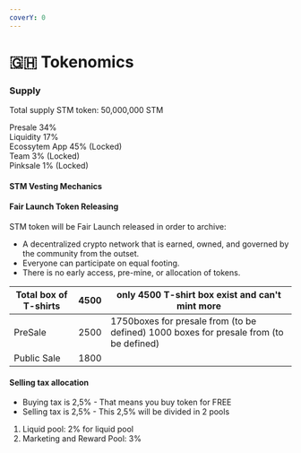 ```yaml
---
coverY: 0
---
```


# 🇬🇭 Tokenomics

### Supply

Total supply STM token: 50,000,000 STM

Presale 34%\
Liquidity 17% \
Ecossytem App 45% (Locked) \
Team 3% (Locked) \
Pinksale 1% (Locked)

#### STM Vesting Mechanics

#### Fair Launch Token Releasing

STM token will be Fair Launch released in order to archive:

* A decentralized crypto network that is earned, owned, and governed by the community from the outset.
* Everyone can participate on equal footing.
* There is no early access, pre-mine, or allocation of tokens.

| Total box of T-shirts | 4500 | only 4500 T-shirt box exist and can't mint more                                        |
| --------------------- | ---- | -------------------------------------------------------------------------------------- |
| PreSale               | 2500 | 1750boxes for presale from (to be defined) 1000 boxes for presale from (to be defined) |
| Public Sale           | 1800 |                                                                                        |

#### Selling tax allocation

* Buying tax is 2,5% - That means you buy token for FREE
* Selling tax is 2,5% - This 2,5% will be divided in 2 pools

1. Liquid pool: 2% for liquid pool
2. Marketing and Reward Pool: 3%
